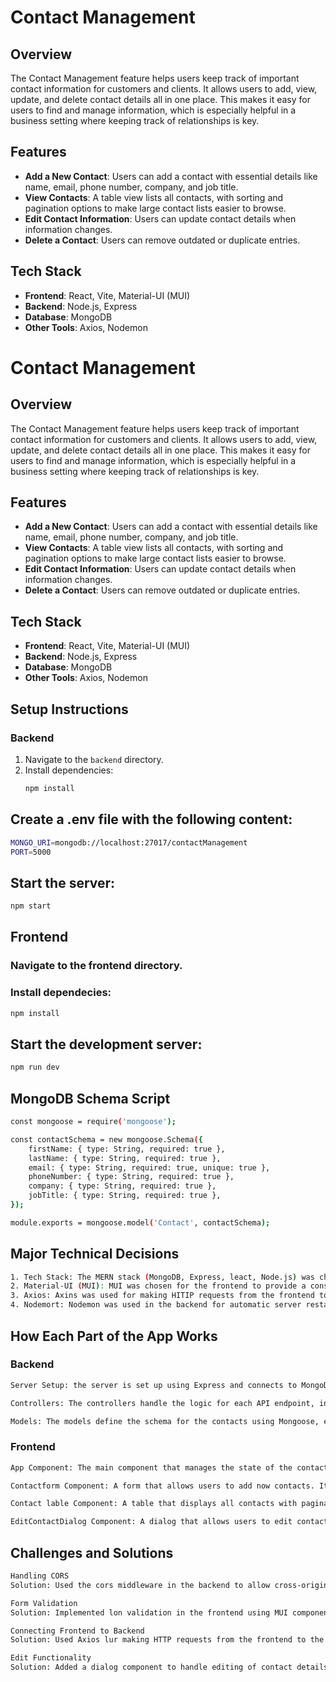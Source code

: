 # Contact Management

## Overview

The Contact Management feature helps users keep track of important contact information for customers and clients. It allows users to add, view, update, and delete contact details all in one place. This makes it easy for users to find and manage information, which is especially helpful in a business setting where keeping track of relationships is key.

## Features

- **Add a New Contact**: Users can add a contact with essential details like name, email, phone number, company, and job title.
- **View Contacts**: A table view lists all contacts, with sorting and pagination options to make large contact lists easier to browse.
- **Edit Contact Information**: Users can update contact details when information changes.
- **Delete a Contact**: Users can remove outdated or duplicate entries.

## Tech Stack

- **Frontend**: React, Vite, Material-UI (MUI)
- **Backend**: Node.js, Express
- **Database**: MongoDB
- **Other Tools**: Axios, Nodemon

# Contact Management

## Overview

The Contact Management feature helps users keep track of important contact information for customers and clients. It allows users to add, view, update, and delete contact details all in one place. This makes it easy for users to find and manage information, which is especially helpful in a business setting where keeping track of relationships is key.

## Features

- **Add a New Contact**: Users can add a contact with essential details like name, email, phone number, company, and job title.
- **View Contacts**: A table view lists all contacts, with sorting and pagination options to make large contact lists easier to browse.
- **Edit Contact Information**: Users can update contact details when information changes.
- **Delete a Contact**: Users can remove outdated or duplicate entries.

## Tech Stack

- **Frontend**: React, Vite, Material-UI (MUI)
- **Backend**: Node.js, Express
- **Database**: MongoDB
- **Other Tools**: Axios, Nodemon

## Setup Instructions

### Backend

1. Navigate to the `backend` directory.
2. Install dependencies:
   ```bash
   npm install
   ```

## Create a .env file with the following content:

```bash
MONGO_URI=mongodb://localhost:27017/contactManagement
PORT=5000
```

## Start the server:

```bash
npm start
```

## Frontend

### Navigate to the frontend directory.

### Install dependecies:

```bash
npm install
```

## Start the development server:

```bash
npm run dev
```

## MongoDB Schema Script

```bash
const mongoose = require('mongoose');

const contactSchema = new mongoose.Schema({
    firstName: { type: String, required: true },
    lastName: { type: String, required: true },
    email: { type: String, required: true, unique: true },
    phoneNumber: { type: String, required: true },
    company: { type: String, required: true },
    jobTitle: { type: String, required: true },
});

module.exports = mongoose.model('Contact', contactSchema);
```

## Major Technical Decisions

```bash
1. Tech Stack: The MERN stack (MongoDB, Express, leact, Node.js) was chosen for its popularity and efficiency in building full-stack applications. Vite was used for its fast build times and modern development fratures
2. Material-UI (MUI): MUI was chosen for the frontend to provide a consistent and modern Ut with pre-built components.
3. Axios: Axins was used for making HITIP requests from the frontend to the backond due to its simplicity and ease of use
4. Nodemort: Nodemon was used in the backend for automatic server restarts during development, improving the developnrent workflow.
```

## How Each Part of the App Works

### Backend

```bash
Server Setup: the server is set up using Express and connects to MongoDB using Mongoose the server listens on a specified port and handles API requests.

Controllers: The controllers handle the logic for each API endpoint, including creating, retrieving, updating, and deleting contacts.

Models: The models define the schema for the contacts using Mongoose, ensuring data consistency and validation.
```

### Frontend

```bash
App Component: The main component that manages the state of the contacts and rendes the Contacthome and Lontactlabic components.

Contactform Component: A form that allows users to add now contacts. It captures user input and sends a 1051 request to the backend to create a new contact.

Contact lable Component: A table that displays all contacts with pagination and sorting. It also includes buttons for editing and deleting contacts.

EditContactDialog Component: A dialog that allows users to edit contact details. It captures user input and sends a PUT request to the backend to update the contact.
```

## Challenges and Solutions

```bash
Handling CORS
Solution: Used the cors middleware in the backend to allow cross-origin requests.

Form Validation
Solution: Implemented lon validation in the frontend using MUI components and handled errors in the backend using Mongouse validation.

Connecting Frontend to Backend
Solution: Used Axios lur making HTTP requests from the frontend to the backend API endpoints.

Edit Functionality
Solution: Added a dialog component to handle editing of contact details and updated the state management in the parent component
```
